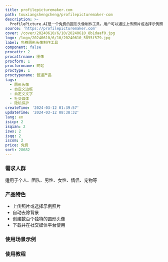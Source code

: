 ```yaml
---
title: profilepicturemaker.com
path: touxiangshengcheng/profilepicturemaker-com
description: >-
  ProfilePicture.AI是一个免费的圆形头像制作工具。用户可以通过上传照片或选择示例照片，添加自定义边框、背景和文字，轻松制作出独特的圆形头像。无需注册即可使用，保护用户隐私。支持多种风格和场景，适用于社交媒体平台如Instagram、Twitter、Facebook、TikTok等。所有的图像处理都在本地浏览器上完成，用户的图像数据不会上传至服务器。
source: 'https://profilepicturemaker.com'
cover: /cover/20240610/6/10/20240610_8b1daaf0.jpg
logo: /logo/20240610/6/10/20240610_5855f579.jpg
label: 免费圆形头像制作工具
component: false
procattr: 2
procattrname: 图像
procform: 1
procformname: 网站
proctype: 1
proctypename: 普通产品
tags:
  - 圆形头像
  - 自定义边框
  - 自定义文字
  - 社交媒体
  - 隐私保护
createTime: '2024-03-12 01:39:57'
updateTime: '2024-03-12 08:38:32'
lang: en
isicp: 2
isqian: 2
iswx: 2
isqq: 2
iscom: 2
price: 免费
sort: 28682
---
```




### 需求人群
适用于个人、团队、男性、女性、情侣、宠物等

### 产品特色
* 上传照片或选择示例照片
* 自动去除背景
* 创建数百个独特的圆形头像
* 下载并在社交媒体平台使用

### 使用场景示例


### 使用教程


  
